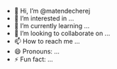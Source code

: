 - 👋 Hi, I’m @matendecherej
- 👀 I’m interested in ...
- 🌱 I’m currently learning ...
- 💞️ I’m looking to collaborate on ...
- 📫 How to reach me ...
- 😄 Pronouns: ...
- ⚡ Fun fact: ...

<!---
matendecherej/matendecherej is a ✨ special ✨ repository because its `README.md` (this file) appears on your GitHub profile.
You can click the Preview link to take a look at your changes.
--->
